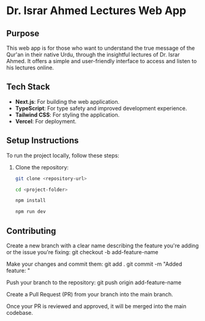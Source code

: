 # Dr. Israr Ahmed Lectures Web App

## Purpose

This web app is for those who want to understand the true message of the Qur'an in their native Urdu, through the insightful lectures of Dr. Israr Ahmed. It offers a simple and user-friendly interface to access and listen to his lectures online.

## Tech Stack

- **Next.js**: For building the web application.
- **TypeScript**: For type safety and improved development experience.
- **Tailwind CSS**: For styling the application.
- **Vercel**: For deployment.

## Setup Instructions

To run the project locally, follow these steps:

1. Clone the repository:

   ```bash
   git clone <repository-url>

   cd <project-folder>

   npm install

   npm run dev

## Contributing

Create a new branch with a clear name describing the feature you're adding or the issue you're fixing:
git checkout -b add-feature-name

Make your changes and commit them:
git add .
git commit -m "Added feature: <feature-name>"

Push your branch to the repository:
git push origin add-feature-name

Create a Pull Request (PR) from your branch into the main branch.

Once your PR is reviewed and approved, it will be merged into the main codebase.

